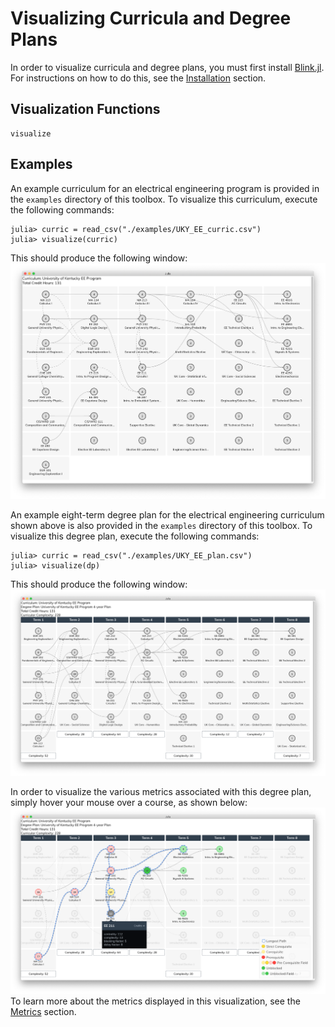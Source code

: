 # Visualizing Curricula and Degree Plans

In order to visualize curricula and degree plans, you must first install [Blink.jl](http://junolab.org/Blink.jl/latest/). For instructions on how to do this, see the [Installation](@ref) section.

## Visualization Functions

```@docs
visualize
```

## Examples
An example curriculum for an electrical engineering program is provided in the `examples` directory of this toolbox.  To visualize this curriculum, execute the following commands:

```julia-repl
julia> curric = read_csv("./examples/UKY_EE_curric.csv")
julia> visualize(curric)
```

This should produce the following window:
![UK EE curriculum](./UK-EE-curric.png)

An example eight-term degree plan for the electrical engineering curriculum shown above is also provided in the `examples` directory of this toolbox. To visualize this degree plan, execute the following commands:

```julia-repl
julia> curric = read_csv("./examples/UKY_EE_plan.csv")
julia> visualize(dp)
```

This should produce the following window:
![UK EE degree plan](./UK-EE-degree-plan.png)

In order to visualize the various metrics associated with this degree plan, simply hover your mouse over a course, as shown below:
![UK EE degree plan metrics](./UK-EE-metrics.png)
To learn more about the metrics displayed in this visualization, see the [Metrics](@ref) section.

